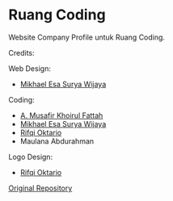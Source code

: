 # Ruang Coding

Website Company Profile untuk Ruang Coding.

Credits:

Web Design:
- [Mikhael Esa Surya Wijaya](https://mikeultron.github.io)

Coding:
- [A. Musafir Khoirul Fattah](https://instagram.com/musafir.khoirul)
- [Mikhael Esa Surya Wijaya](https://instagram.com/_mikeul)
- [Rifqi Oktario](https://instagram.com/oktario20)
- Maulana Abdurahman

Logo Design:
- [Rifqi Oktario](https://instagram.com/oktario20)

[Original Repository](https://github.com/Mikeultron/RuangCoding)
